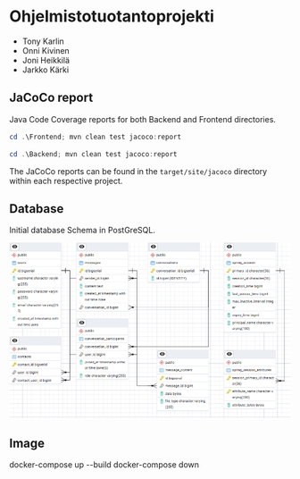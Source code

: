 # Ohjelmistotuotantoprojekti

- Tony Karlin
- Onni Kivinen
- Joni Heikkilä
- Jarkko Kärki

## JaCoCo report

Java Code Coverage reports for both Backend and Frontend directories.

```powershell
cd .\Frontend; mvn clean test jacoco:report
```

```powershell
cd .\Backend; mvn clean test jacoco:report
```

The JaCoCo reports can be found in the `target/site/jacoco` directory within each respective project.

## Database

Initial database Schema in PostGreSQL.

![database](docs/database/project-database.png)

## Image
docker-compose up --build
docker-compose down
